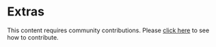 # Extras
This content requires community contributions. Please [click here](../index.md) to see how to contribute.